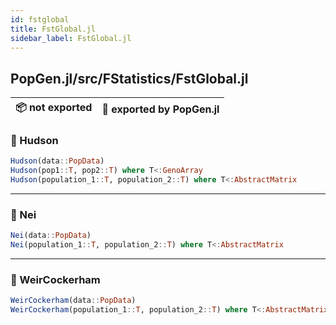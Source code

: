 ```yaml
---
id: fstglobal
title: FstGlobal.jl
sidebar_label: FstGlobal.jl
---
```

## PopGen.jl/src/FStatistics/FstGlobal.jl
| 📦  not exported | 🔵  exported by PopGen.jl |
|:---:|:---:|

### 🔵 Hudson
```julia
Hudson(data::PopData)
Hudson(pop1::T, pop2::T) where T<:GenoArray
Hudson(population_1::T, population_2::T) where T<:AbstractMatrix
```

----

### 🔵 Nei
```julia
Nei(data::PopData)
Nei(population_1::T, population_2::T) where T<:AbstractMatrix
```

----

### 🔵 WeirCockerham
```julia
WeirCockerham(data::PopData)
WeirCockerham(population_1::T, population_2::T) where T<:AbstractMatrix
```